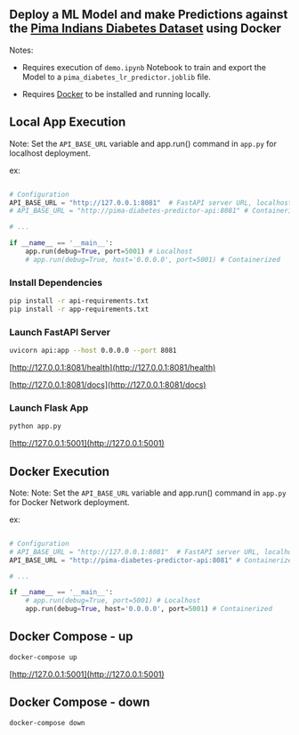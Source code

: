 ## Deploy a ML Model and make Predictions against the [Pima Indians Diabetes Dataset](https://www.kaggle.com/datasets/uciml/pima-indians-diabetes-database) using Docker

Notes:

- Requires execution of `demo.ipynb` Notebook to train and export the Model to a `pima_diabetes_lr_predictor.joblib` file.

- Requires [Docker](https://www.docker.com/) to be installed and running locally.

## Local App Execution

Note: Set the `API_BASE_URL` variable and app.run() command in `app.py` for localhost deployment.

ex:

```python

# Configuration
API_BASE_URL = "http://127.0.0.1:8081"  # FastAPI server URL, localhost
# API_BASE_URL = "http://pima-diabetes-predictor-api:8081" # Containerized FastAPI server URL

# ...

if __name__ == '__main__':
    app.run(debug=True, port=5001) # Localhost
    # app.run(debug=True, host='0.0.0.0', port=5001) # Containerized
```

### Install Dependencies

```bash
pip install -r api-requirements.txt
pip install -r app-requirements.txt
```

### Launch FastAPI Server

```bash
uvicorn api:app --host 0.0.0.0 --port 8081
```

[http://127.0.0.1:8081/health](http://127.0.0.1:8081/health)

[http://127.0.0.1:8081/docs](http://127.0.0.1:8081/docs)

### Launch Flask App

```bash
python app.py
```

[http://127.0.0.1:5001](http://127.0.0.1:5001)

## Docker Execution

Note: Note: Set the `API_BASE_URL` variable and app.run() command in `app.py` for Docker Network deployment.

ex:

```python

# Configuration
# API_BASE_URL = "http://127.0.0.1:8081"  # FastAPI server URL, localhost
API_BASE_URL = "http://pima-diabetes-predictor-api:8081" # Containerized FastAPI server URL

# ...

if __name__ == '__main__':
    # app.run(debug=True, port=5001) # Localhost
    app.run(debug=True, host='0.0.0.0', port=5001) # Containerized
```

## Docker Compose - up

```bash
docker-compose up
```

[http://127.0.0.1:5001](http://127.0.0.1:5001)

## Docker Compose - down

```bash
docker-compose down
```
